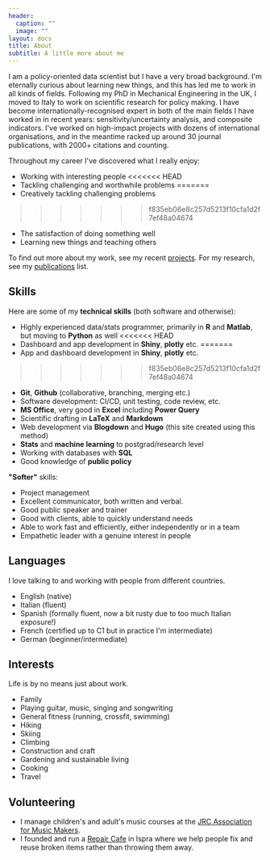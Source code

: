 ```yaml
---
header:
  caption: ""
  image: ""
layout: docs
title: About
subtitle: A little more about me
---
```


I am a policy-oriented data scientist but I have a very broad background. I'm eternally curious about learning new things, and this has led me to work in all kinds of fields. Following my PhD in Mechanical Engineering in the UK, I moved to Italy to work on scientific research for policy making. I have become internationally-recognised expert in both of the main fields I have worked in in recent years: sensitivity/uncertainty analysis, and composite indicators. I've worked on high-impact projects with dozens of international organisations, and in the meantime racked up around 30 journal publications, with 2000+ citations and counting.

Throughout my career I've discovered what I really enjoy:

* Working with interesting people
<<<<<<< HEAD
* Tackling challenging and worthwhile problems
=======
* Creatively tackling challenging problems
>>>>>>> f835eb06e8c257d5213f10cfa1d2f7ef48a04674
* The satisfaction of doing something well
* Learning new things and teaching others

To find out more about my work, see my recent [projects](https://www.willbecker.me/#projects). For my research, see my [publications](https://www.willbecker.me/#publications) list.

## Skills

Here are some of my **technical skills** (both software and otherwise):

* Highly experienced data/stats programmer, primarily in **R** and **Matlab**, but moving to **Python** as well
<<<<<<< HEAD
* Dashboard and app development in **Shiny**, **plotly** etc.
=======
* App and dashboard development in **Shiny**, **plotly** etc.
>>>>>>> f835eb06e8c257d5213f10cfa1d2f7ef48a04674
* **Git**, **Github** (collaborative, branching, merging etc.)
* Software development: CI/CD, unit testing, code review, etc.
* **MS Office**, very good in **Excel** including **Power Query**
* Scientific drafting in **LaTeX** and **Markdown**
* Web development via **Blogdown** and **Hugo** (this site created using this method)
* **Stats** and **machine learning** to postgrad/research level
* Working with databases with **SQL**
* Good knowledge of **public policy**

**"Softer"** skills:

* Project management
* Excellent communicator, both written and verbal. 
* Good public speaker and trainer
* Good with clients, able to quickly understand needs
* Able to work fast and efficiently, either independently or in a team
* Empathetic leader with a genuine interest in people

## Languages

I love talking to and working with people from different countries.

* English (native)
* Italian (fluent)
* Spanish (formally fluent, now a bit rusty due to too much Italian exposure!)
* French (certified up to C1 but in practice I'm intermediate)
* German (beginner/intermediate)

## Interests

Life is by no means just about work.

* Family
* Playing guitar, music, singing and songwriting
* General fitness (running, crossfit, swimming)
* Hiking
* Skiing
* Climbing
* Construction and craft
* Gardening and sustainable living
* Cooking
* Travel

## Volunteering

* I manage children's and adult's music courses at the [JRC Association for Music Makers](http://www.jammclub.eu/index.html).
* I founded and run a [Repair Cafe](https://www.repaircafe.org/en/) in Ispra where we help people fix and reuse broken items rather than throwing them away.
